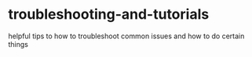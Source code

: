 # troubleshooting-and-tutorials
helpful tips to how to troubleshoot common issues and how to do certain things
